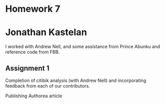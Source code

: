 # Homework 7
# Jonathan Kastelan

I worked with Andrew Nell, and some assistance from Prince Abunku and reference code from FBB.

## Assignment 1

Completion of citibik analysis (with Andrew Nell) and incorporating feedback from each of our contributors.

Publishing Authorea article



